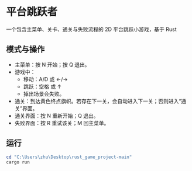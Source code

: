 # 平台跳跃者

一个包含主菜单、关卡、通关与失败流程的 2D 平台跳跃小游戏，基于 Rust

## 模式与操作
- 主菜单：按 N 开始；按 Q 退出。
- 游戏中：
  - 移动：A/D 或 ←/→
  - 跳跃：空格 或 ↑
  - 掉出场景会失败。
- 通关：到达黄色终点旗帜。若存在下一关，会自动进入下一关；否则进入“通关”界面。
- 通关界面：按 N 重新开始；Q 退出。
- 失败界面：按 R 重试该关；M 回主菜单。

## 运行
```powershell
cd "C:\Users\zhu\Desktop\rust_game_project-main"
cargo run
```

